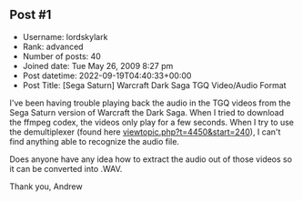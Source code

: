 ## Post #1
- Username: lordskylark
- Rank: advanced
- Number of posts: 40
- Joined date: Tue May 26, 2009 8:27 pm
- Post datetime: 2022-09-19T04:40:33+00:00
- Post Title: [Sega Saturn] Warcraft Dark Saga TGQ Video/Audio Format

I've been having trouble playing back the audio in the TGQ videos from the Sega Saturn version of Warcraft the Dark Saga. 
When I tried to download the ffmpeg codex, the videos only play for a few seconds.
When I try to use the demultiplexer (found here [viewtopic.php?t=4450&start=240](https://forum.xentax.com/viewtopic.php?t=4450&start=240)), I can't find anything able to recognize the audio file.

Does anyone have any idea how to extract the audio out of those videos so it can be converted into .WAV.

Thank you,
Andrew
